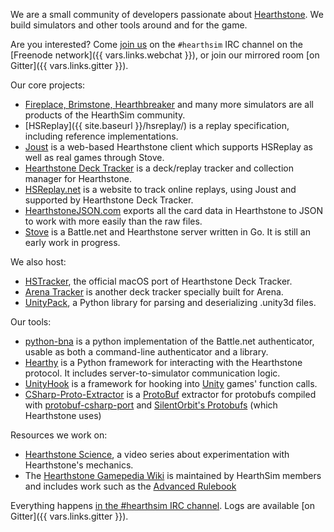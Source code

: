 We are a small community of developers passionate about [Hearthstone](http://playhearthstone.com).
We build simulators and other tools around and for the game.

Are you interested? Come [join us](/join/) on the `#hearthsim` IRC channel on the
[Freenode network]({{ vars.links.webchat }}), or join our mirrored room [on Gitter]({{ vars.links.gitter }}).

Our core projects:

 * [Fireplace, Brimstone, Hearthbreaker](/simulators/) and many more simulators are all products of the HearthSim community.
 * [HSReplay]({{ site.baseurl }}/hsreplay/) is a replay specification, including reference implementations.
 * [Joust](/joust/) is a web-based Hearthstone client which supports HSReplay as well as real games through Stove.
 * [Hearthstone Deck Tracker](https://hsdecktracker.net) is a deck/replay tracker and collection manager for Hearthstone.
 * [HSReplay.net](https://hsreplay.net) is a website to track online replays, using Joust and supported by Hearthstone Deck Tracker.
 * [HearthstoneJSON.com](https://hearthstonejson.com/) exports all the card data in Hearthstone to JSON to work with more easily than the raw files.
 * [Stove](/stove/) is a Battle.net and Hearthstone server written in Go. It is still an early work in progress.

We also host:

 * [HSTracker](https://github.com/HearthSim/HSTracker), the official macOS port of Hearthstone Deck Tracker.
 * [Arena Tracker](https://github.com/supertriodo/Arena-Tracker) is another deck tracker specially built for Arena.
 * [UnityPack](https://github.com/hearthsim/python-unitypack), a Python library for parsing and deserializing .unity3d files.

Our tools:

 * [python-bna](https://github.com/jleclanche/python-bna) is a python implementation of the Battle.net authenticator, usable as both a command-line authenticator and a library.
 * [Hearthy](https://github.com/HearthSim/Hearthy) is a Python framework for interacting with the Hearthstone protocol. It includes server-to-simulator communication logic.
 * [UnityHook](https://github.com/HearthSim/UnityHook) is a framework for hooking into [Unity](https://unity3d.com/) games' function calls.
 * [CSharp-Proto-Extractor](https://github.com/HearthSim/csharp-proto-extractor) is a [ProtoBuf](https://developers.google.com/protocol-buffers/) extractor for protobufs compiled with [protobuf-csharp-port](https://github.com/jskeet/protobuf-csharp-port) and [SilentOrbit's Protobufs](https://github.com/hultqvist/ProtoBuf) (which Hearthstone uses)

Resources we work on:

 * [Hearthstone Science](https://www.youtube.com/c/HearthstoneScience), a video series about experimentation with Hearthstone's mechanics.
 * The [Hearthstone Gamepedia Wiki](http://hearthstone.gamepedia.com/) is maintained by HearthSim members and includes work such as the [Advanced Rulebook](http://hearthstone.gamepedia.com/Advanced_rulebook)

Everything happens [in the #hearthsim IRC channel](/join/).
Logs are available [on Gitter]({{ vars.links.gitter }}).
